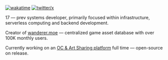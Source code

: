 [![wakatime](https://wakatime.com/badge/user/9085fbd8-dc16-4665-adb6-629713160239.svg?logoColor=white)](https://wakatime.com/@9085fbd8-dc16-4665-adb6-629713160239)
[![twitter/x](https://img.shields.io/twitter/follow/dromzeh?style=social)](https://twitter.com/dromzeh)

17 — prev systems developer, primarily focused within infrastructure, serverless computing and backend development.

Creator of <a href ="https://wanderer.moe">wanderer.moe</a> — centralized game asset database with over 100K monthly users.

Currently working on an <a href="https://x.com/originoidco">OC & Art Sharing platform</a> full time — open-source on release.
